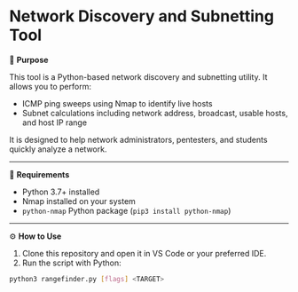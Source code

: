 # Network Discovery and Subnetting Tool

📌 **Purpose**  

This tool is a Python-based network discovery and subnetting utility. It allows you to perform:

- ICMP ping sweeps using Nmap to identify live hosts
- Subnet calculations including network address, broadcast, usable hosts, and host IP range

It is designed to help network administrators, pentesters, and students quickly analyze a network.

---

🔧 **Requirements**

- Python 3.7+ installed
- Nmap installed on your system
- `python-nmap` Python package (`pip3 install python-nmap`)

---

⚙️ **How to Use**

1. Clone this repository and open it in VS Code or your preferred IDE.
2. Run the script with Python:

```bash
python3 rangefinder.py [flags] <TARGET>
